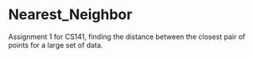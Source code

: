 # Nearest_Neighbor
Assignment 1 for CS141, finding the distance between the closest pair of points for a large set of data.
